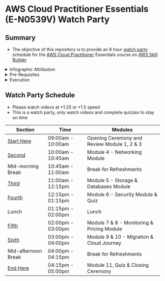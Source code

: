 # AWS Cloud Practitioner Essentials (E-N0539V) Watch Party

## Summary
* The objective of this repository is to provide an 8 hour [watch party](https://en.wiktionary.org/wiki/watch_party) schedule for the [AWS Cloud Practitioner](https://aws.amazon.com/certification/certified-cloud-practitioner/) Essentials course on [AWS Skill Builder](https://explore.skillbuilder.aws/)

<details class="faq box"><summary>Infographic Attribution</summary>
<p>

* All diagrams in this repository were kindly sourced from Jerry Hargrove's website - [Cloud Diagrams & Notes](https://www.awsgeek.com/)
* No changes were made to the diagrams

</p>
</details>

<details class="faq box"><summary>Pre-Requisites</summary>
<p>

* The AWS Cloud Practitioner Essentials Course is available on [AWS Skill Builder](https://explore.skillbuilder.aws/) 
* Login to AWS Skill Builder and search for `E-N0539V`
    * `E-N0539V` is the ID for the English Language version of AWS Cloud Practitioner Essentials course
* Please complete Module 1, 2 and 3 as self study

</p>
</details>

<details class="faq box"><summary>Execution</summary>
<p>

## Overview
* A Cloud Champion will start each section on the hour and give an oveview of the learning objectives
* Once the Cloud Champion is complete, participants should put on headphones and complete all the video's in that module
* If a participant has any questions they may ask for support (Details to Be Provided in Session)
* After completing the video's, each section has a break
    * Exception is Module 6 which has a Quiz before Lunch
* Participants are on break until the start of the next section
* Participants should return on the hour, each hour to start the next module
    * Exceptions are Module 6 & Module 11

</p>
</details>

## Watch Party Schedule
* Please watch videos at *1.25 or *1.5 speed
* This is a watch party, only watch videos and complete quizzes to stay on time

| Section | Time | Modules |
| --- | --- | --- |
| [Start Here](https://github.com/jamesbuckett/aws-cloud-practitioner-essentials/blob/main/01-first-time-block.md) | 09:00am - 10:00am | Opening Ceremony and Review Module 1, 2 & 3 |
| [Second](https://github.com/jamesbuckett/aws-cloud-practitioner-essentials/blob/main/02-second-time-block.md) | 10:00am - 10:45am | Module 4 - Networking Module |
| Mid-morning Break | 10:45am - 11:00am | Break for Refreshments |
| [Third](https://github.com/jamesbuckett/aws-cloud-practitioner-essentials/blob/main/03-third-time-block.md) | 11:00am - 12:15pm | Module 5 - Storage & Databases Module |
| [Fourth](https://github.com/jamesbuckett/aws-cloud-practitioner-essentials/blob/main/04-fourth-time-block.md) | 12:15pm - 01:15pm | Module 6 - Security Module & Quiz |
| Lunch | 01:15pm - 02:00pm | Lunch |
| [Fifth](https://github.com/jamesbuckett/aws-cloud-practitioner-essentials/blob/main/05-fifth-time-block.md) | 02:00pm - 03:00pm | Module 7 & 8 - Monitoring & Pricing Module |
| [Sixth](https://github.com/jamesbuckett/aws-cloud-practitioner-essentials/blob/main/06-sixth-time-block.md) | 03:00pm - 04:00pm | Module 9 & 10 - Migration & Cloud Journey |
| Mid-afternoon Break | 04:00pm - 04:15pm | Break for Refreshments |
| [End Here](https://github.com/jamesbuckett/aws-cloud-practitioner-essentials/blob/main/07-seventh-time-block.md) | 04:15pm - 05:00pm | Module 11, Quiz  & Closing Ceremony |


